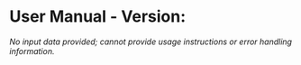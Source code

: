 # User Manual - Version: 

_No input data provided; cannot provide usage instructions or error handling information._